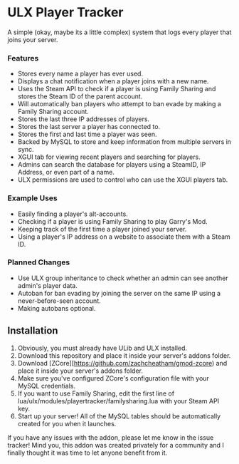 # ULX Player Tracker
A simple (okay, maybe its a little complex) system that logs every player that joins your server.

### Features
- Stores every name a player has ever used.
- Displays a chat notification when a player joins with a new name.
- Uses the Steam API to check if a player is using Family Sharing and stores the Steam ID of the parent account.
- Will automatically ban players who attempt to ban evade by making a Family Sharing account.
- Stores the last three IP addresses of players.
- Stores the last server a player has connected to.
- Stores the first and last time a player was seen.
- Backed by MySQL to store and keep information from multiple servers in sync.
- XGUI tab for viewing recent players and searching for players.
- Admins can search the database for players using a SteamID, IP Address, or even part of a name.
- ULX permissions are used to control who can use the XGUI players tab.

### Example Uses
- Easily finding a player's alt-accounts.
- Checking if a player is using Family Sharing to play Garry's Mod.
- Keeping track of the first time a player joined your server.
- Using a player's IP address on a website to associate them with a Steam ID.

### Planned Changes
- Use ULX group inheritance to check whether an admin can see another admin's player data.
- Autoban for ban evading by joining the server on the same IP using a never-before-seen account.
- Making autobans optional.

## Installation
1. Obviously, you must already have ULib and ULX installed.
2. Download this repository and place it inside your server's addons folder.
3. Download [ZCore][https://github.com/zachcheatham/gmod-zcore) and place it inside your server's addons folder.
4. Make sure you've configured ZCore's configuration file with your MySQL credentials.
5. If you want to use Family Sharing, edit the first line of lua/ulx/modules/playertracker/familysharing.lua with your Steam API key.
6. Start up your server! All of the MySQL tables should be automatically created for you when it launches.

If you have any issues with the addon, please let me know in the issue tracker! Mind you, this addon was created privately for a community and I finally thought it was time to let anyone benefit from it.
